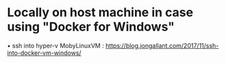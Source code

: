 # Locally on host machine in case using "Docker for Windows"

• ssh into hyper-v MobyLinuxVM : https://blog.jongallant.com/2017/11/ssh-into-docker-vm-windows/
